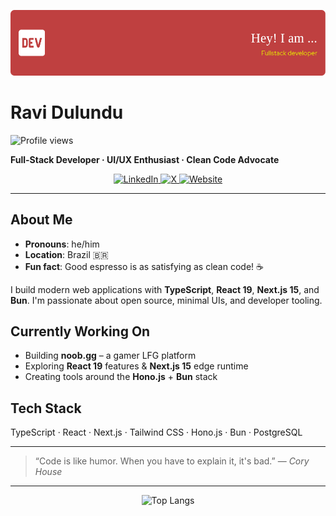 ![Header](./github-header-image.png)

# Ravi Dulundu
<img src="https://komarev.com/ghpvc/?username=condorcoders&style=flat-square&color=blue" alt="Profile views"/>

**Full-Stack Developer · UI/UX Enthusiast · Clean Code Advocate**

<p align="center">
  <a href="https://linkedin.com/in/ravidulundu" target="_blank">
    <img alt="LinkedIn" src="https://img.shields.io/badge/-LinkedIn-0A66C2?style=flat&logo=linkedin&logoColor=white" />
  </a>
  <a href="https://twitter.com/ravidulundu" target="_blank">
  <img alt="X" src="https://img.shields.io/badge/--000000?style=flat&logo=x&logoColor=white" />
</a>
  <a href="https://ravidulundu.me" target="_blank">
    <img alt="Website" src="https://img.shields.io/badge/-Website-000000?style=flat&logo=firefox&logoColor=white" />
  </a>
</p>

---

## About Me

- **Pronouns**: he/him  
- **Location**: Brazil 🇧🇷  
- **Fun fact**: Good espresso is as satisfying as clean code! ☕

I build modern web applications with **TypeScript**, **React 19**, **Next.js 15**, and **Bun**. I'm passionate about open source, minimal UIs, and developer tooling.

## Currently Working On

- Building **noob.gg** – a gamer LFG platform  
- Exploring **React 19** features & **Next.js 15** edge runtime  
- Creating tools around the **Hono.js** + **Bun** stack  

## Tech Stack

TypeScript · React  · Next.js  · Tailwind CSS · Hono.js · Bun · PostgreSQL

---

> “Code is like humor. When you have to explain it, it's bad.” — *Cory House*

---

<p align="center">
  <img src="https://github-readme-stats.vercel.app/api/top-langs/?username=ravidulundu&hide_progress=true" alt="Top Langs"/>
</p>
